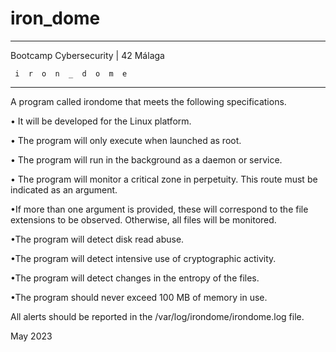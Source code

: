 # iron_dome

_____________________________________
 Bootcamp Cybersecurity | 42 Málaga
 
     i  r  o  n  _  d  o  m  e
_____________________________________

A program called irondome that meets the following specifications.

• It will be developed for the Linux platform.

• The program will only execute when launched as root.

• The program will run in the background as a daemon or service.

• The program will monitor a critical zone in perpetuity. This route must be indicated as an argument.

•If more than one argument is provided, these will correspond to the file extensions to be observed. Otherwise, all files will be monitored.

•The program will detect disk read abuse.

•The program will detect intensive use of cryptographic activity.

•The program will detect changes in the entropy of the files.

•The program should never exceed 100 MB of memory in use.

All alerts should be reported in the /var/log/irondome/irondome.log file.


May 2023
